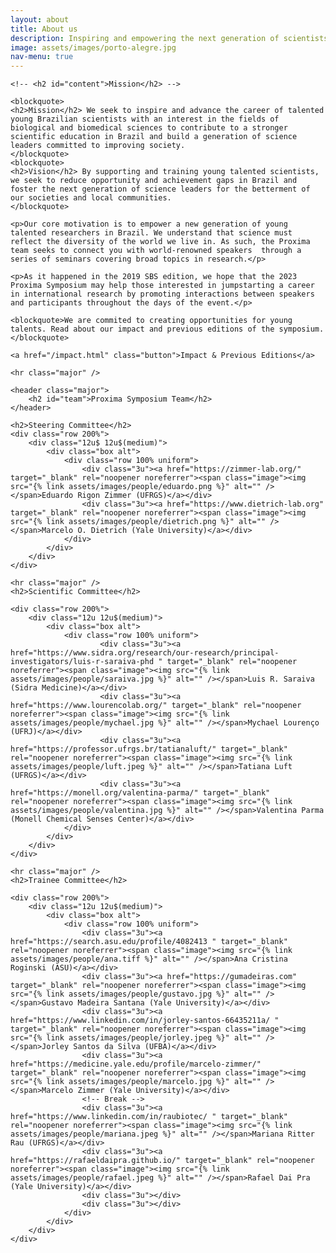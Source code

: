 ```yaml
---
layout: about
title: About us
description: Inspiring and empowering the next generation of scientists.
image: assets/images/porto-alegre.jpg
nav-menu: true
---
```


<!-- Main -->
<div id="main" class="alt">
<!-- One -->
<section id="one">
<div class="inner">
		<!-- <header class="major">
			<h1>About us</h1>
		</header> -->

<!-- Content -->
	<!-- <h2 id="content">Mission</h2> -->

	<blockquote>
	<h2>Mission</h2> We seek to inspire and advance the career of talented young Brazilian scientists with an interest in the fields of biological and biomedical sciences to contribute to a stronger scientific education in Brazil and build a generation of science leaders committed to improving society.
	</blockquote>
	<blockquote>
	<h2>Vision</h2> By supporting and training young talented scientists, we seek to reduce opportunity and achievement gaps in Brazil and foster the next generation of science leaders for the betterment of our societies and local communities.
	</blockquote>

	<p>Our core motivation is to empower a new generation of young talented researchers in Brazil. We understand that science must reflect the diversity of the world we live in. As such, the Proxima team seeks to connect you with world-renowned speakers  through a series of seminars covering broad topics in research.</p>

	<p>As it happened in the 2019 SBS edition, we hope that the 2023 Proxima Symposium may help those interested in jumpstarting a career in international research by promoting interactions between speakers and participants throughout the days of the event.</p>

	<blockquote>We are commited to creating opportunities for young talents. Read about our impact and previous editions of the symposium.</blockquote>
	
	<a href="/impact.html" class="button">Impact & Previous Editions</a>

	<hr class="major" />

	<header class="major">
		<h2 id="team">Proxima Symposium Team</h2>
	</header>

	<h2>Steering Committee</h2>
	<div class="row 200%">
		<div class="12u$ 12u$(medium)">
			<div class="box alt">
				<div class="row 100% uniform">
					<div class="3u"><a href="https://zimmer-lab.org/" target="_blank" rel="noopener noreferrer"><span class="image"><img src="{% link assets/images/people/eduardo.png %}" alt="" /></span>Eduardo Rigon Zimmer (UFRGS)</a></div>
					<div class="3u"><a href="https://www.dietrich-lab.org" target="_blank" rel="noopener noreferrer"><span class="image"><img src="{% link assets/images/people/dietrich.png %}" alt="" /></span>Marcelo O. Dietrich (Yale University)</a></div>
				</div>
			</div>
		</div>
	</div>

	<hr class="major" />
	<h2>Scientific Committee</h2>

	<div class="row 200%">
		<div class="12u 12u$(medium)">
			<div class="box alt">
				<div class="row 100% uniform">
						<div class="3u"><a href="https://www.sidra.org/research/our-research/principal-investigators/luis-r-saraiva-phd " target="_blank" rel="noopener noreferrer"><span class="image"><img src="{% link assets/images/people/saraiva.jpg %}" alt="" /></span>Luis R. Saraiva (Sidra Medicine)</a></div>
						<div class="3u"><a href="https://www.lourencolab.org/" target="_blank" rel="noopener noreferrer"><span class="image"><img src="{% link assets/images/people/mychael.jpg %}" alt="" /></span>Mychael Lourenço (UFRJ)</a></div>
						<div class="3u"><a href="https://professor.ufrgs.br/tatianaluft/" target="_blank" rel="noopener noreferrer"><span class="image"><img src="{% link assets/images/people/luft.jpeg %}" alt="" /></span>Tatiana Luft (UFRGS)</a></div>
						<div class="3u"><a href="https://monell.org/valentina-parma/" target="_blank" rel="noopener noreferrer"><span class="image"><img src="{% link assets/images/people/valentina.jpg %}" alt="" /></span>Valentina Parma (Monell Chemical Senses Center)</a></div>
				</div>
			</div>
		</div>
	</div>

	<hr class="major" />
	<h2>Trainee Committee</h2>

	<div class="row 200%">
		<div class="12u 12u$(medium)">
			<div class="box alt">
				<div class="row 100% uniform">
					<div class="3u"><a href="https://search.asu.edu/profile/4082413 " target="_blank" rel="noopener noreferrer"><span class="image"><img src="{% link assets/images/people/ana.tiff %}" alt="" /></span>Ana Cristina Roginski (ASU)</a></div>
					<div class="3u"><a href="https://gumadeiras.com" target="_blank" rel="noopener noreferrer"><span class="image"><img src="{% link assets/images/people/gustavo.jpg %}" alt="" /></span>Gustavo Madeira Santana (Yale University)</a></div>
					<div class="3u"><a href="https://www.linkedin.com/in/jorley-santos-66435211a/ " target="_blank" rel="noopener noreferrer"><span class="image"><img src="{% link assets/images/people/jorley.jpeg %}" alt="" /></span>Jorley Santos da Silva (UFBA)</a></div>
					<div class="3u"><a href="https://medicine.yale.edu/profile/marcelo-zimmer/" target="_blank" rel="noopener noreferrer"><span class="image"><img src="{% link assets/images/people/marcelo.jpg %}" alt="" /></span>Marcelo Zimmer (Yale University)</a></div>
					<!-- Break -->
					<div class="3u"><a href="https://www.linkedin.com/in/raubiotec/ " target="_blank" rel="noopener noreferrer"><span class="image"><img src="{% link assets/images/people/mariana.jpeg %}" alt="" /></span>Mariana Ritter Rau (UFRGS)</a></div>
					<div class="3u"><a href="https://rafaeldaipra.github.io/" target="_blank" rel="noopener noreferrer"><span class="image"><img src="{% link assets/images/people/rafael.jpeg %}" alt="" /></span>Rafael Dai Pra (Yale University)</a></div>
					<div class="3u"></div>
					<div class="3u"></div>
				</div>
			</div>
		</div>
	</div>

</div>
</section>

</div>
